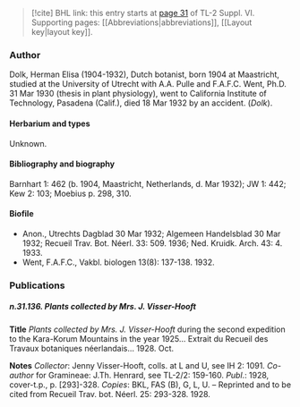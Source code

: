 > [!cite] BHL link: this entry starts at [page 31](https://www.biodiversitylibrary.org/item/103835#page/41/mode/1up) of TL-2 Suppl. VI.
> Supporting pages: [[Abbreviations|abbreviations]], [[Layout key|layout key]].

### Author

Dolk, Herman Elisa (1904-1932), Dutch botanist, born 1904 at Maastricht, studied at the University of Utrecht with A.A. Pulle and F.A.F.C. Went, Ph.D. 31 Mar 1930 (thesis in plant physiology), went to California Institute of Technology, Pasadena (Calif.), died 18 Mar 1932 by an accident. (*Dolk*).

#### Herbarium and types

Unknown.

#### Bibliography and biography

Barnhart 1: 462 (b. 1904, Maastricht, Netherlands, d. Mar 1932); JW 1: 442; Kew 2: 103; Moebius p. 298, 310.

#### Biofile

- Anon., Utrechts Dagblad 30 Mar 1932; Algemeen Handelsblad 30 Mar 1932; Recueil Trav. Bot. Néerl. 33: 509. 1936; Ned. Kruidk. Arch. 43: 4. 1933.
- Went, F.A.F.C., Vakbl. biologen 13(8): 137-138. 1932.

### Publications

##### n.31.136. Plants collected by Mrs. J. Visser-Hooft

**Title**
*Plants collected by Mrs. J. Visser-Hooft* during the second expedition to the Kara-Korum Mountains in the year 1925... Extrait du Recueil des Travaux botaniques néerlandais... 1928. Oct.

**Notes**
*Collector*: Jenny Visser-Hooft, colls. at L and U, see IH 2: 1091.
*Co-author* for Gramineae: J.Th. Henrard, see TL-2/2: 159-160.
*Publ*.: 1928, cover-t.p., p. \[293\]-328. *Copies*: BKL, FAS (B), G, L, U. – Reprinted and to be cited from Recueil Trav. bot. Néerl. 25: 293-328. 1928.

